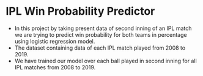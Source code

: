 # IPL Win Probability Predictor
- In this project by taking present data of second inning of an IPL match we are trying to predict win probability for both teams in percentage using logistic regression model. 
- The dataset containing data of each IPL match played from 2008 to 2019. 
- We have trained our model over each ball played in second inning for all IPL matches from 2008 to 2019.

